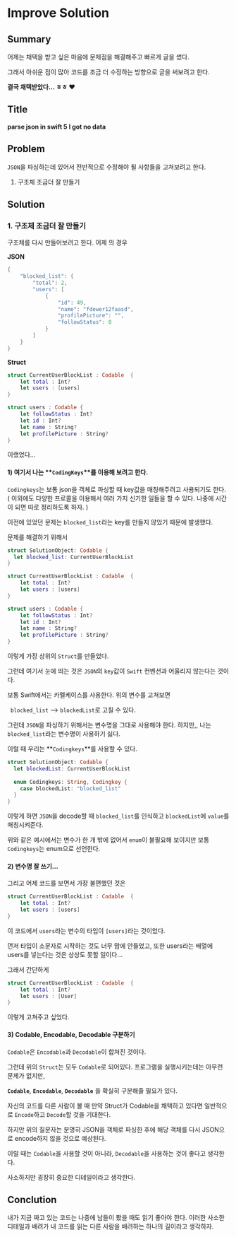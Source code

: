 # Improve Solution



## Summary

어제는 채택을 받고 싶은 마음에 문제점을 해결해주고 빠르게 글을 썼다. 

그래서 아쉬운 점이 많아 코드를 조금 더 수정하는 방향으로 글을 써보려고 한다. 

**결국 채택받았다… ㅎㅎ ♥️**



## Title

**parse json in swift 5 I got no data**



## Problem

`JSON`을 파싱하는데 있어서 전반적으로 수정해야 될 사항들을 고쳐보려고 한다. 

1. 구조체 조금더 잘 만들기



## Solution

### 1. 구조체 조금더 잘 만들기 

구조체를 다시 만들어보려고 한다. 어제 의 경우 

**JSON**

```swift
{
    "blocked_list": {
        "total": 2,
        "users": [
            {
                "id": 49,
                "name": "fdewer12faasd",
                "profilePicture": "",
                "followStatus": 0
            }
        ]
    }
}
```

**Struct**

```swift
struct CurrentUserBlockList : Codable  {
    let total : Int?
    let users : [users]
}

struct users : Codable {
    let followStatus : Int?
    let id : Int?
    let name : String?
    let profilePicture : String?
}
```

이랬었다… 



#### 1) 여기서 나는 **`CodingKeys`**를 이용해 보려고 한다. 

`Codingkeys`는 보통 json을 객체로 파싱할 때 key값을 매칭해주려고 사용되기도 한다. ( 이외에도 다양한 프로콜을 이용해서 여러 가지 신기한 일들을 할 수 있다. 나중에 시간이 되면 따로 정리하도록 하자. )

이전에 있었던 문제는 `blocked_list`라는 key를 만들지 않았기 때문에 발생했다. 

문제를 해결하기 위해서 

```swift
struct SolutionObject: Codable {
  let blocked_list: CurrentUserBlockList
}

struct CurrentUserBlockList : Codable  {
    let total : Int?
    let users : [users]
}

struct users : Codable {
    let followStatus : Int?
    let id : Int?
    let name : String?
    let profilePicture : String?
}
```

이렇게 가장 상위의 `Struct`를 만들었다. 

그런데 여기서 눈에 띄는 것은 `JSON`의 `key`값이 `Swift` 컨벤션과 어울리지 않는다는 것이다. 

보통 Swift에서는 카멜케이스를 사용한다. 위의 변수를 고쳐보면 

` blocked_list` —> `blockedList`로 고칠 수 있다. 

그런데 `JSON`을 파싱하기 위해서는 변수명을 그대로 사용해야 한다. 하지만,, 나는 `blocked_list`라는 변수명이 사용하기 싫다. 

이럴 때 우리는 **`Codingkeys`**를 사용할 수 있다. 

```swift
struct SolutionObject: Codable {
  let blockedList: CurrentUserBlockList
  
  enum Codingkeys: String, Codingkey {
    case blockedList: "blocked_list"
  }
}
```

이렇게 하면 `JSON`을 decode할 때 `blocked_list`를 인식하고 `blockedList`에 `value`를 매칭시켜준다. 

위와 같은 예시에서는 변수가 한 개 밖에 없어서 `enum`이 불필요해 보이지만 보통 `Codingkeys`는 enum으로 선언한다. 



#### 2) 변수명 잘 쓰기...

그리고 어제 코드를 보면서 가장 불편했던 것은 

```swift
struct CurrentUserBlockList : Codable  {
    let total : Int?
    let users : [users]
}
```

이 코드에서 `users`라는 변수의 타입이 `[users]`라는 것이었다. 

먼저 타입이 소문자로 시작하는 것도 너무 맘에 안들었고, 또한 users라는 배열에 users를 넣는다는 것은 상상도 못할 일이다… 

그래서 간단하게 

```swift
struct CurrentUserBlockList : Codable  {
    let total : Int?
    let users : [User]
}
```

이렇게 고쳐주고 싶었다. 



#### 3) Codable, Encodable, Decodable 구분하기 

`Codable`은 `Encodable`과 `Decodable`이 합쳐진 것이다. 

그런데 위의 `Struct`는 모두 `Codable`로 되어있다. 프로그램을 실행시키는데는 아무런 문제가 없지만, 

**`Codable`**, **`Encodable`**, **`Decodable`** 을 확실히 구분해줄 필요가 있다. 

자신의 코드를 다른 사람이 볼 때 만약 Struct가 Codable을 채택하고 있다면 일반적으로 `Encode`하고 `Decode`할 것을 기대한다. 

하지만 위의 질문자는 분명히 JSON을 객체로 파싱한 후에 해당 객체를 다시 JSON으로 encode하지 않을 것으로 예상된다. 

이럴 때는 `Codable`을 사용할 것이 아니라, `Decodable`을 사용하는 것이 좋다고 생각한다. 

사소하지만 굉장히 중요한 디테일이라고 생각한다. 



## Conclution

내가 지금 짜고 있는 코드는 나중에 남들이 봤을 때도 읽기 좋아야 한다. 이러한 사소한 디테일과 배려가 내 코드를 읽는 다른 사람을 배려하는 하나의 길이라고 생각하자. 

#### 











